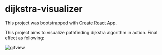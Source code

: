 # dijkstra-visualizer

This project was bootstrapped with [Create React App](https://github.com/facebook/create-react-app).  

This project aims to visualize pathfinding dijkstra algorithm in action. Final effect as following:  

![gifview](my-app/example-pathfinding.gif)  
